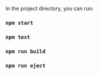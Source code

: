 
In the project directory, you can run:
### `npm start`
### `npm test`
### `npm run build`
### `npm run eject`